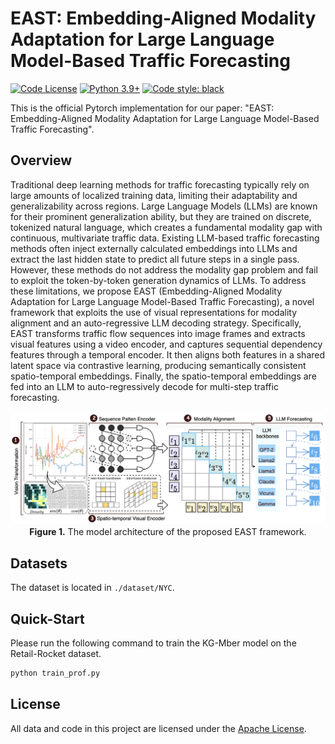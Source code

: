 # EAST: Embedding-Aligned Modality Adaptation for Large Language Model-Based Traffic Forecasting

[![Code License](https://img.shields.io/badge/Code%20License-Apache_2.0-green.svg)](./LICENSE)
[![Python 3.9+](https://img.shields.io/badge/python-3.9+-blue.svg)](https://www.python.org/downloads/release/python-390/)
[![Code style: black](https://img.shields.io/badge/code%20style-black-000000.svg)](https://github.com/psf/black)

This is the official Pytorch implementation for our paper: "EAST: Embedding-Aligned Modality Adaptation for Large Language Model-Based Traffic Forecasting".

## Overview
Traditional deep learning methods for traffic forecasting typically rely on large amounts of localized training data, limiting their adaptability and generalizability across regions. Large Language Models (LLMs) are known for their prominent generalization ability, but they are trained on discrete, tokenized natural language, which creates a fundamental modality gap with continuous, multivariate traffic data. Existing LLM-based traffic forecasting methods often inject externally calculated embeddings into LLMs and extract the last hidden state to predict all future steps in a single pass. However, these methods do not address the modality gap problem and fail to exploit the token-by-token generation dynamics of LLMs. To address these limitations, we propose EAST (Embedding-Aligned Modality Adaptation for Large Language Model-Based Traffic Forecasting), a novel framework that exploits the use of visual representations for modality alignment and an auto-regressive LLM decoding strategy. Specifically, EAST transforms traffic flow sequences into image frames and extracts visual features using a video encoder, and captures sequential dependency features through a temporal encoder. It then aligns both features in a shared latent space via contrastive learning, producing semantically consistent spatio-temporal embeddings. Finally, the spatio-temporal embeddings are fed into an LLM to auto-regressively decode for multi-step traffic forecasting.

<p align="center">
  <img src="git/stvlm.png" alt="EAST model framework" width="900">
  <br>
  <b>Figure 1.</b> The model architecture of the proposed EAST framework.
</p>

## Datasets 

The dataset is located in `./dataset/NYC`.

## Quick-Start

Please run the following command to train the KG-Mber model on the Retail-Rocket dataset.

```bash
python train_prof.py 
```

## License

All data and code in this project are licensed under the [Apache License](./LICENSE).
